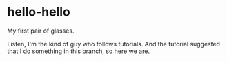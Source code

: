 # hello-hello
My first pair of glasses.

Listen, I'm the kind of guy who follows tutorials.
And the tutorial suggested that I do something in this branch, so here we are.

